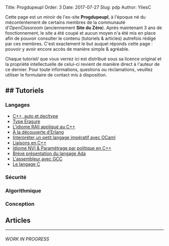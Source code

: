 Title: Progdupeupl
Order: 3
Date: 2017-07-27
Slug: pdp
Author: YliesC

Cette page est un miroir de l'ex-site **Progdupeupl**, à l'époque né du mécontentement de certains membres de la communauté d'*OpenClassroom* (anciennement **Site du Zéro**). Après maintenant 3 ans de fonctionnement, le site a été coupé et aucun moyen n'a été mis en place afin de pouvoir consulter le contenu (tutoriels & articles) autrefois rédigé par ces membres.
C'est exactement le but auquel réponds cette page : pouvoir y avoir encore accès de manière simple & agréable.

Chaque tutoriel/ que vous verrez ici est distribué sous sa licence original et la propriété intellectuelle de celui-ci revient de manière direct à l'auteur de ce dernier. Pour toute informations, questions ou réclamations, veuillez utiliser le formulaire de contact mis à disposition.

## Tutoriels
----------------
### Langages

  * [C++, auto et decltype](langage/c-auto-et-decltype)
  * [Type Erasure](langage/type-erasure)
  * [L'idiome RAII appliqué au C++](langage/lidiome-raii-applique-au-c)
  * [À la découverte d’Erlang](langage/a-la-decouverte-derlang)
  * [Interpréter un petit langage impératif avec OCaml](langage/interpreter-un-petit-langage-imperatif-avec-ocaml)
  * [Liaisons en C++](langage/liaisons-en-c)
  * [Idiome NVI & Paramétrage par politique en C++](langage/idiome-nvi-parametrage-par-politique-en-c)
  * [Brève présentation du langage Ada](langage/breve-presentation-du-langage-ada)
  * [L'assembleur avec GCC](langage/lassembleur-avec-gcc)
  * [Le langage C](langage/le-langage-c)

### Sécurité


### Algorithmique


### Conception


## Articles
----------------

###### WORK IN PROGRESS
